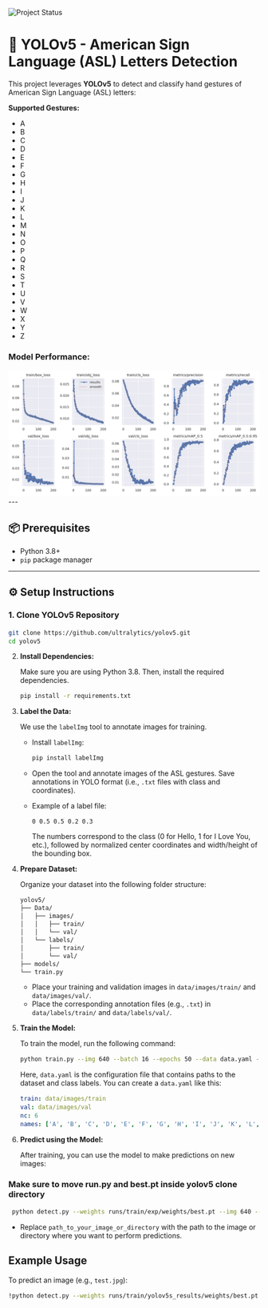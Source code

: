 ![Project Status](https://img.shields.io/badge/Project%20Status-ongoing-orange)

# 🧠 YOLOv5 - American Sign Language (ASL) Letters Detection

This project leverages **YOLOv5** to detect and classify hand gestures of American Sign Language (ASL) letters:

**Supported Gestures:**  
- A  
- B  
- C  
- D  
- E  
- F  
- G  
- H  
- I  
- J  
- K  
- L  
- M  
- N  
- O  
- P  
- Q  
- R  
- S  
- T  
- U  
- V  
- W  
- X  
- Y  
- Z


### **Model Performance:**

<img src="demo/assets/results.png" alt="Model Performance" width="600"/>
---

## 📦 Prerequisites

- Python 3.8+
- `pip` package manager

---

## ⚙️ Setup Instructions

### 1. Clone YOLOv5 Repository

```bash
git clone https://github.com/ultralytics/yolov5.git
cd yolov5
```

2. **Install Dependencies:**

    Make sure you are using Python 3.8. Then, install the required dependencies.

    ```bash
    pip install -r requirements.txt
    ```

3. **Label the Data:**

    We use the `labelImg` tool to annotate images for training.

    - Install `labelImg`:
      ```bash
      pip install labelImg
      ```

    - Open the tool and annotate images of the ASL gestures. Save annotations in YOLO format (i.e., `.txt` files with class and coordinates).
    
    - Example of a label file:
        ```
        0 0.5 0.5 0.2 0.3
        ```
        The numbers correspond to the class (0 for Hello, 1 for I Love You, etc.), followed by normalized center coordinates and width/height of the bounding box.

4. **Prepare Dataset:**

    Organize your dataset into the following folder structure:

    ```
    yolov5/
    ├── Data/
    │   ├── images/
    │   │   ├── train/
    │   │   └── val/
    │   └── labels/
    │       ├── train/
    │       └── val/
    ├── models/
    └── train.py
    ```

    - Place your training and validation images in `data/images/train/` and `data/images/val/`.
    - Place the corresponding annotation files (e.g., `.txt`) in `data/labels/train/` and `data/labels/val/`.

5. **Train the Model:**

    To train the model, run the following command:

    ```bash
    python train.py --img 640 --batch 16 --epochs 50 --data data.yaml --weights yolov5s.pt
    ```

    Here, `data.yaml` is the configuration file that contains paths to the dataset and class labels. You can create a `data.yaml` like this:

    ```yaml
    train: data/images/train
    val: data/images/val
    nc: 6
    names: ['A', 'B', 'C', 'D', 'E', 'F', 'G', 'H', 'I', 'J', 'K', 'L', 'M', 'N', 'O', 'P', 'Q', 'R', 'S', 'T', 'U', 'V', 'W', 'X', 'Y', 'Z']
    ```

6. **Predict using the Model:**

    After training, you can use the model to make predictions on new images:

### Make sure to move run.py and best.pt inside yolov5 clone directory
    
   ```bash
    python detect.py --weights runs/train/exp/weights/best.pt --img 640 --source path_to_your_image_or_directory
   ```

- Replace `path_to_your_image_or_directory` with the path to the image or directory where you want to perform predictions.

## Example Usage

To predict an image (e.g., `test.jpg`):

```bash
!python detect.py --weights runs/train/yolov5s_results/weights/best.pt --img 614 --conf 0.1 --source ./Data/test/images/
```